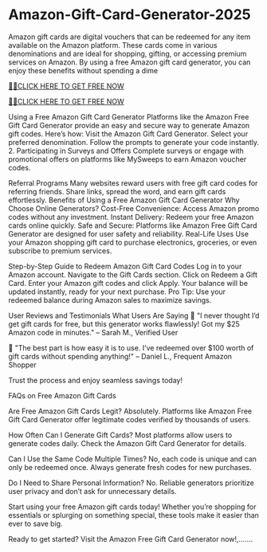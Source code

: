 # Amazon-Gift-Card-Generator-2025
Amazon gift cards are digital vouchers that can be redeemed for any item available on the Amazon platform. These cards come in various denominations and are ideal for shopping, gifting, or accessing premium services on Amazon. By using a free Amazon gift card generator, you can enjoy these benefits without spending a dime

[🎁🎁CLICK HERE TO GET FREE NOW](https://www.aeroned.com/getmedia/dc0efdac-0d06-4720-b9a8-24b75b714858/allgiftcardsrubel.html.aspx)

[🎁🎁CLICK HERE TO GET FREE NOW](https://www.aeroned.com/getmedia/dc0efdac-0d06-4720-b9a8-24b75b714858/allgiftcardsrubel.html.aspx)

Using a Free Amazon Gift Card Generator Platforms like the Amazon Free Gift Card Generator provide an easy and secure way to generate Amazon gift codes. Here’s how: Visit the Amazon Gift Card Generator. Select your preferred denomination. Follow the prompts to generate your code instantly. 2. Participating in Surveys and Offers Complete surveys or engage with promotional offers on platforms like MySweeps to earn Amazon voucher codes.

Referral Programs Many websites reward users with free gift card codes for referring friends. Share links, spread the word, and earn gift cards effortlessly. Benefits of Using a Free Amazon Gift Card Generator Why Choose Online Generators? Cost-Free Convenience: Access Amazon promo codes without any investment. Instant Delivery: Redeem your free Amazon cards online quickly. Safe and Secure: Platforms like Amazon Free Gift Card Generator are designed for user safety and reliability. Real-Life Uses Use your Amazon shopping gift card to purchase electronics, groceries, or even subscribe to premium services.

Step-by-Step Guide to Redeem Amazon Gift Card Codes Log in to your Amazon account. Navigate to the Gift Cards section. Click on Redeem a Gift Card. Enter your Amazon gift codes and click Apply. Your balance will be updated instantly, ready for your next purchase. Pro Tip: Use your redeemed balance during Amazon sales to maximize savings.

User Reviews and Testimonials What Users Are Saying 🌟 "I never thought I’d get gift cards for free, but this generator works flawlessly! Got my $25 Amazon code in minutes." – Sarah M., Verified User

🌟 "The best part is how easy it is to use. I’ve redeemed over $100 worth of gift cards without spending anything!" – Daniel L., Frequent Amazon Shopper

Trust the process and enjoy seamless savings today!

FAQs on Free Amazon Gift Cards

Are Free Amazon Gift Cards Legit? Absolutely. Platforms like Amazon Free Gift Card Generator offer legitimate codes verified by thousands of users.

How Often Can I Generate Gift Cards? Most platforms allow users to generate codes daily. Check the Amazon Gift Card Generator for details.

Can I Use the Same Code Multiple Times? No, each code is unique and can only be redeemed once. Always generate fresh codes for new purchases.

Do I Need to Share Personal Information? No. Reliable generators prioritize user privacy and don’t ask for unnecessary details.

Start using your free Amazon gift cards today! Whether you’re shopping for essentials or splurging on something special, these tools make it easier than ever to save big.

Ready to get started? Visit the Amazon Free Gift Card Generator now!,.......
